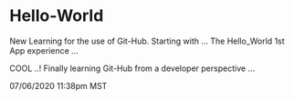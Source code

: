# Hello-World
New Learning for the use of Git-Hub. Starting with ... The Hello_World 1st App experience ...

COOL ..! Finally learning Git-Hub from a developer perspective ...

07/06/2020 11:38pm MST
